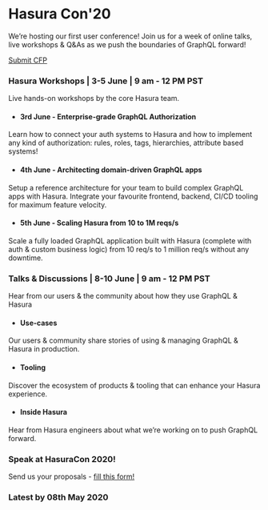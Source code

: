 # Hasura Con'20

We’re hosting our first user conference! Join us for a week of online talks, live workshops &amp; Q&amp;As as we push the boundaries of GraphQL forward! 

[Submit CFP](https://docs.google.com/forms/d/e/1FAIpQLScW8-f8XBStaODlg_FgieTmtuv2XyqrvKYRBT7hzdmjHpVerw/viewform)

### Hasura Workshops | 3-5 June | 9 am - 12 PM PST
Live hands-on workshops by the core Hasura team.

- #### 3rd June - Enterprise-grade GraphQL Authorization
Learn how to connect your auth systems to Hasura and how to implement any kind of authorization: rules, roles, tags, hierarchies, attribute based systems!

- #### 4th June - Architecting domain-driven GraphQL apps
Setup a reference architecture for your team to build complex GraphQL apps with Hasura. Integrate your favourite frontend, backend, CI/CD tooling for maximum feature velocity.

- #### 5th June - Scaling Hasura from 10 to 1M reqs/s
Scale a fully loaded GraphQL application built with Hasura (complete with auth & custom business logic) from 10 req/s to 1 million req/s without any downtime.

### Talks & Discussions | 8-10 June | 9 am - 12 PM PST

Hear from our users & the community about how they use GraphQL & Hasura

- #### Use-cases
Our users & community share stories of using & managing GraphQL & Hasura in production.

- #### Tooling
Discover the ecosystem of products & tooling that can enhance your Hasura experience.

- #### Inside Hasura
Hear from Hasura engineers about what we’re working on to push GraphQL forward.

### Speak at HasuraCon 2020!

Send us your proposals - [fill this form!](https://docs.google.com/forms/d/e/1FAIpQLScW8-f8XBStaODlg_FgieTmtuv2XyqrvKYRBT7hzdmjHpVerw/viewform)

### Latest by 08th May 2020
